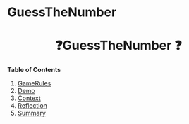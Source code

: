 # GuessTheNumber

<h1 align = "center"> ❓GuessTheNumber ❓</h1>

**Table of Contents**
1. [GameRules](#{Rules}) 
2. [Demo](#{Architecture})
3. [Context](#{Architecture})
4. [Reflection](#{Components})
5. [Summary](#{Tools})





